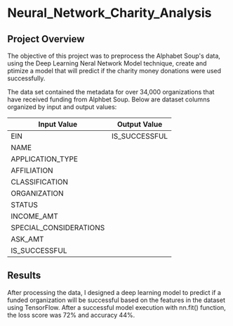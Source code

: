 # Neural_Network_Charity_Analysis

## Project Overview

The objective of this project was to preprocess the Alphabet Soup's data, using the Deep Learning Neral Network Model technique, create and ptimize a model that will predict if the charity money donations were used successfully. 

The data set contained the metadata for over 34,000 organizations that have received funding from Alphbet Soup. Below are dataset columns organized by input and output values: 

| Input Value  | Output Value |
| ------------- | ------------- |
| EIN  | IS_SUCCESSFUL  |
| NAME |  |
| APPLICATION_TYPE  |
| AFFILIATION  |  |
| CLASSIFICATION  |  |
| ORGANIZATION  |  |
| STATUS  |  |
| INCOME_AMT |  |
| SPECIAL_CONSIDERATIONS  |  |
| ASK_AMT  |  |
| IS_SUCCESSFUL  |  |

## Results

After processing the data, I designed a deep learning model to predict if a funded organization will be successful based on the features in the dataset using TensorFlow. After a successful model execution with nn.fit() function, the loss score was 72% and accuracy 44%. 




